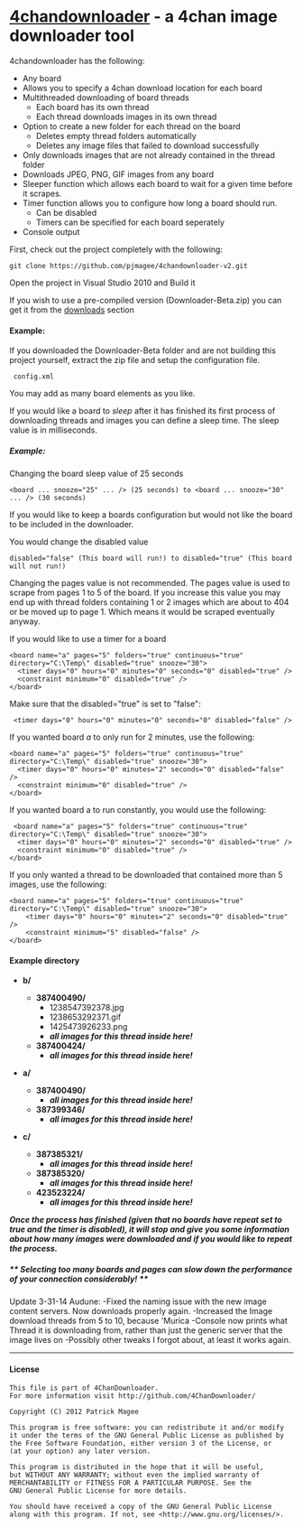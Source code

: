 [4chandownloader][1] - a 4chan image downloader tool
=======================================================================

4chandownloader has the following:

* Any board 
* Allows you to specify a 4chan download location for each board
* Multithreaded downloading of board threads
    * Each board has its own thread
    * Each thread downloads images in its own thread
* Option to create a new folder for each thread on the board
    * Deletes empty thread folders automatically
    * Deletes any image files that failed to download successfully
* Only downloads images that are not already contained in the thread folder
* Downloads JPEG, PNG, GIF images from any board
* Sleeper function which allows each board to wait for a given time before it scrapes.
* Timer function allows you to configure how long a board should run.
    * Can be disabled 
    * Timers can be specified for each board seperately
* Console output

First, check out the project completely with the following:

    git clone https://github.com/pjmagee/4chandownloader-v2.git

Open the project in Visual Studio 2010 and Build it

If you wish to use a pre-compiled version (Downloader-Beta.zip) you can get it from the [downloads][2] section

#### Example:

If you downloaded the Downloader-Beta folder and are not building this project yourself, extract the zip file and setup the configuration file.

     config.xml
     
     
You may add as many board elements as you like. 

If you would like a board to *sleep* after it has finished its first process of downloading threads and images you can define a sleep time. The sleep value is in milliseconds.

##### Example:

Changing the board sleep value of 25 seconds

    <board ... snooze="25" ... /> (25 seconds) to <board ... snooze="30" ... /> (30 seconds)
    
If you would like to keep a boards configuration but would not like the board to be included in the downloader.

You would change the disabled value

    disabled="false" (This board will run!) to disabled="true" (This board will not run!)
    
Changing the pages value is not recommended. The pages value is used to scrape from pages 1 to 5 of the board. If you increase this value you may end up with thread folders containing 1 or 2 images which are about to 404
or be moved up to page 1. Which means it would be scraped eventually anyway.

If you would like to use a timer for a board

    <board name="a" pages="5" folders="true" continuous="true" directory="C:\Temp\" disabled="true" snooze="30">
      <timer days="0" hours="0" minutes="0" seconds="0" disabled="true" />
      <constraint minimum="0" disabled="true" />
    </board>
    
Make sure that the disabled="true" is set to "false":

     <timer days="0" hours="0" minutes="0" seconds="0" disabled="false" />

If you wanted board *a* to only run for 2 minutes, use the following:

	<board name="a" pages="5" folders="true" continuous="true" directory="C:\Temp\" disabled="true" snooze="30">
      <timer days="0" hours="0" minutes="2" seconds="0" disabled="false" />
      <constraint minimum="0" disabled="true" />
    </board>
    
If you wanted board a to run constantly, you would use the following: 
     
     <board name="a" pages="5" folders="true" continuous="true" directory="C:\Temp\" disabled="true" snooze="30">
      <timer days="0" hours="0" minutes="2" seconds="0" disabled="true" />
      <constraint minimum="0" disabled="true" />
    </board>
	
If you only wanted a thread to be downloaded that contained more than 5 images, use the following:

	<board name="a" pages="5" folders="true" continuous="true" directory="C:\Temp\" disabled="true" snooze="30">
		<timer days="0" hours="0" minutes="2" seconds="0" disabled="true" />
		<constraint minimum="5" disabled="false" />
    </board>

#### Example directory 

* **b/**
    * **387400490/**
        * 1238547392378.jpg
        * 1238653292371.gif
        * 1425473926233.png
        * ***all images for this thread inside here!***
    * **387400424/**
        * ***all images for this thread inside here!***   
   
* **a/**
    * **387400490/**
         * ***all images for this thread inside here!***
    * **387399346/**
         * ***all images for this thread inside here!***
* **c/**
    * **387385321/**
        * ***all images for this thread inside here!***
    * **387385320/**
         * ***all images for this thread inside here!***
    * **423523224/**
         * ***all images for this thread inside here!***

    

***Once the process has finished (given that no boards have repeat set to true and the timer is disabled), it will stop and give you some information about how many images were downloaded and if you would like to repeat the process.***



##### ** Selecting too many boards and pages can slow down the performance of your connection considerably! **

Update 3-31-14
	Audune:
			-Fixed the naming issue with the new image content servers.  Now downloads properly again.
			-Increased the Image download threads from 5 to 10, because 'Murica
			-Console now prints what Thread it is downloading from, rather than just the generic server that the image lives on
			-Possibly other tweaks I forgot about, at least it works again.

- - -
#### License

    This file is part of 4ChanDownloader.
    For more information visit http://github.com/4ChanDownloader/
    
    Copyright (C) 2012 Patrick Magee
    
    This program is free software: you can redistribute it and/or modify
    it under the terms of the GNU General Public License as published by
    the Free Software Foundation, either version 3 of the License, or
    (at your option) any later version.
    
    This program is distributed in the hope that it will be useful,
    but WITHOUT ANY WARRANTY; without even the implied warranty of
    MERCHANTABILITY or FITNESS FOR A PARTICULAR PURPOSE. See the
    GNU General Public License for more details.
    
    You should have received a copy of the GNU General Public License
    along with this program. If not, see <http://www.gnu.org/licenses/>.




 

[1]: https://github.com/pjmagee/4chandownloader
[2]: https://github.com/pjmagee/4chandownloader/downloads

